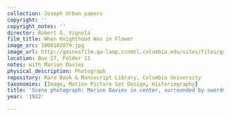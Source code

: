 ```yaml
---
collection: Joseph Urban papers
copyright: ''
copyright_notes: ''
director: Robert G. Vignola
film_title: When Knighthood Was in Flower
image_src: 1000102079.jpg
image_url: http://gainesfilm.qa-lamp.ccnmtl.columbia.edu/sites/files/gainesfilm/images/1000102079.jpg
location: Box 27, Folder 11
notes: with Marion Davies
physical_description: Photograph
repository: Rare Book & Manuscript Library, Columbia University
taxonomies: [Image, Motion Picture Set Design, Historiography]
title: 'Scene photograph: Marion Davies in center, surrounded by swordmen'
year: '1922'

---
```


